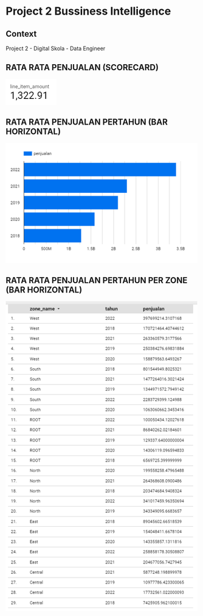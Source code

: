 # Project 2 Bussiness Intelligence

## Context
Project 2 - Digital Skola - Data Engineer

## RATA RATA PENJUALAN (SCORECARD)
![alt text](images/rata-rata-penjualan.png)

## RATA RATA PENJUALAN PERTAHUN (BAR HORIZONTAL)
![alt text](images/rata-rata-penjualan-pertahun.png)

## RATA RATA PENJUALAN PERTAHUN PER ZONE (BAR HORIZONTAL)
![alt text](images/rata-rata-penjualan-pertahun-perzone.png)